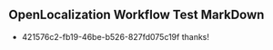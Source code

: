 ## OpenLocalization Workflow Test MarkDown
* 421576c2-fb19-46be-b526-827fd075c19f thanks!

<!--HONumber=Aug16_HO1-->


